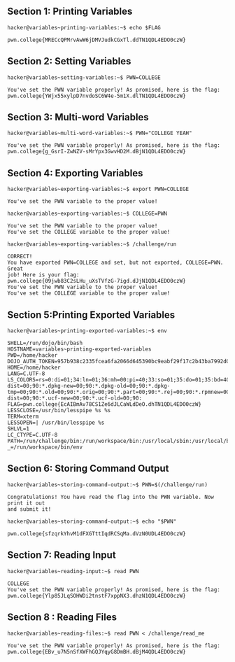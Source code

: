 ## Section 1: Printing Variables
`hacker@variables~printing-variables:~$ echo $FLAG`
```
pwn.college{MRECcQPMrvAwW6jDMVJudkCGxTl.ddTN1QDL4EDO0czW}
```
## Section 2: Setting Variables
`hacker@variables~setting-variables:~$ PWN=COLLEGE`
```
You've set the PWN variable properly! As promised, here is the flag:
pwn.college{YWjx55xylpD7nvdoSC6W4e-5m1X.dlTN1QDL4EDO0czW}
```
## Section 3: Multi-word Variables
`hacker@variables~multi-word-variables:~$ PWN="COLLEGE YEAH"`
```
You've set the PWN variable properly! As promised, here is the flag:
pwn.college{g_GsrI-ZwNZV-sMrYpx3GwvHD2M.dBjN1QDL4EDO0czW}
```
## Section 4: Exporting Variables
`hacker@variables~exporting-variables:~$ export PWN=COLLEGE`
```
You've set the PWN variable to the proper value!
```
`hacker@variables~exporting-variables:~$ COLLEGE=PWN`
```
You've set the PWN variable to the proper value!
You've set the COLLEGE variable to the proper value!
```
`hacker@variables~exporting-variables:~$ /challenge/run`
```
CORRECT!
You have exported PWN=COLLEGE and set, but not exported, COLLEGE=PWN. Great
job! Here is your flag:
pwn.college{09jwb83C2sLHu_uXsTVfzG-7igd.dJjN1QDL4EDO0czW}
You've set the PWN variable to the proper value!
You've set the COLLEGE variable to the proper value!
```
## Section 5:Printing Exported Variables
`hacker@variables~printing-exported-variables:~$ env`
```
SHELL=/run/dojo/bin/bash
HOSTNAME=variables~printing-exported-variables
PWD=/home/hacker
DOJO_AUTH_TOKEN=957b938c2335fcea6fa2066d645390bc9eabf29f17c2b43ba7992d02fc023e4d
HOME=/home/hacker
LANG=C.UTF-8
LS_COLORS=rs=0:di=01;34:ln=01;36:mh=00:pi=40;33:so=01;35:do=01;35:bd=40;33;01:cd=40;33;01:or=40;31;01:mi=00:su=37;41:sg=30;43:ca=00:tw=30;42:ow=34;42:st=37;44:ex=01;32:*.7z=01;31:*.ace=01;31:*.alz=01;31:*.apk=01;31:*.arc=01;31:*.arj=01;31:*.bz=01;31:*.bz2=01;31:*.cab=01;31:*.cpio=01;31:*.crate=01;31:*.deb=01;31:*.drpm=01;31:*.dwm=01;31:*.dz=01;31:*.ear=01;31:*.egg=01;31:*.esd=01;31:*.gz=01;31:*.jar=01;31:*.lha=01;31:*.lrz=01;31:*.lz=01;31:*.lz4=01;31:*.lzh=01;31:*.lzma=01;31:*.lzo=01;31:*.pyz=01;31:*.rar=01;31:*.rpm=01;31:*.rz=01;31:*.sar=01;31:*.swm=01;31:*.t7z=01;31:*.tar=01;31:*.taz=01;31:*.tbz=01;31:*.tbz2=01;31:*.tgz=01;31:*.tlz=01;31:*.txz=01;31:*.tz=01;31:*.tzo=01;31:*.tzst=01;31:*.udeb=01;31:*.war=01;31:*.whl=01;31:*.wim=01;31:*.xz=01;31:*.z=01;31:*.zip=01;31:*.zoo=01;31:*.zst=01;31:*.avif=01;35:*.jpg=01;35:*.jpeg=01;35:*.mjpg=01;35:*.mjpeg=01;35:*.gif=01;35:*.bmp=01;35:*.pbm=01;35:*.pgm=01;35:*.ppm=01;35:*.tga=01;35:*.xbm=01;35:*.xpm=01;35:*.tif=01;35:*.tiff=01;35:*.png=01;35:*.svg=01;35:*.svgz=01;35:*.mng=01;35:*.pcx=01;35:*.mov=01;35:*.mpg=01;35:*.mpeg=01;35:*.m2v=01;35:*.mkv=01;35:*.webm=01;35:*.webp=01;35:*.ogm=01;35:*.mp4=01;35:*.m4v=01;35:*.mp4v=01;35:*.vob=01;35:*.qt=01;35:*.nuv=01;35:*.wmv=01;35:*.asf=01;35:*.rm=01;35:*.rmvb=01;35:*.flc=01;35:*.avi=01;35:*.fli=01;35:*.flv=01;35:*.gl=01;35:*.dl=01;35:*.xcf=01;35:*.xwd=01;35:*.yuv=01;35:*.cgm=01;35:*.emf=01;35:*.ogv=01;35:*.ogx=01;35:*.aac=00;36:*.au=00;36:*.flac=00;36:*.m4a=00;36:*.mid=00;36:*.midi=00;36:*.mka=00;36:*.mp3=00;36:*.mpc=00;36:*.ogg=00;36:*.ra=00;36:*.wav=00;36:*.oga=00;36:*.opus=00;36:*.spx=00;36:*.xspf=00;36:*~=00;90:*#=00;90:*.bak=00;90:*.crdownload=00;90:*.dpkg-dist=00;90:*.dpkg-new=00;90:*.dpkg-old=00;90:*.dpkg-tmp=00;90:*.old=00;90:*.orig=00;90:*.part=00;90:*.rej=00;90:*.rpmnew=00;90:*.rpmorig=00;90:*.rpmsave=00;90:*.swp=00;90:*.tmp=00;90:*.ucf-dist=00;90:*.ucf-new=00;90:*.ucf-old=00;90:
FLAG=pwn.college{EcAIBmAv78CS1Ze6dJLCaWLdDeO.dhTN1QDL4EDO0czW}
LESSCLOSE=/usr/bin/lesspipe %s %s
TERM=xterm
LESSOPEN=| /usr/bin/lesspipe %s
SHLVL=1
LC_CTYPE=C.UTF-8
PATH=/run/challenge/bin:/run/workspace/bin:/usr/local/sbin:/usr/local/bin:/usr/sbin:/usr/bin:/sbin:/bin
_=/run/workspace/bin/env
```
## Section 6: Storing Command Output   
`hacker@variables~storing-command-output:~$ PWN=$(/challenge/run)`
```
Congratulations! You have read the flag into the PWN variable. Now print it out
and submit it!
```
`hacker@variables~storing-command-output:~$ echo "$PWN"`
```
pwn.college{sfzqrkYhvM1dFXGTttIqdRCSqMa.dVzN0UDL4EDO0czW}
```
## Section 7: Reading Input
`hacker@variables~reading-input:~$ read PWN`
```
COLLEGE
You've set the PWN variable properly! As promised, here is the flag:
pwn.college{Ylp85JLqSOHWDi2tnstF7xppNX3.dhzN1QDL4EDO0czW}
```
## Section 8 : Reading Files
`hacker@variables~reading-files:~$ read PWN < /challenge/read_me`
```
You've set the PWN variable properly! As promised, here is the flag:
pwn.college{EBv_u7N5nSfXWFhGQJYqyG8DmBH.dBjM4QDL4EDO0czW}
```



